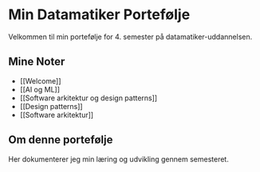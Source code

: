 # Min Datamatiker Portefølje

Velkommen til min portefølje for 4. semester på datamatiker-uddannelsen.

## Mine Noter

- [[Welcome]]
- [[AI og ML]]  
- [[Software arkitektur og design patterns]]
- [[Design patterns]]
- [[Software arkitektur]]

## Om denne portefølje

Her dokumenterer jeg min læring og udvikling gennem semesteret.